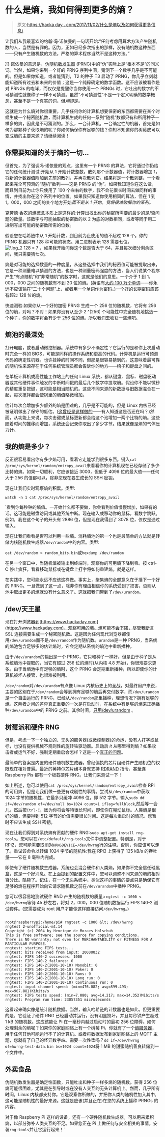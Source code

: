 # 什么是熵，我如何得到更多的熵？

> 原文:[https://hacka day . com/2017/11/02/什么是熵以及如何获得更多信息/](https://hackaday.com/2017/11/02/what-is-entropy-and-how-do-i-get-more-of-it/)

让我们从我最喜欢的约翰·冯·诺依曼的一句话开始:“任何考虑用算术方法产生随机数的人，当然是有罪的。因为，正如已经多次指出的那样，没有随机数这种东西——只有产生随机数的方法，严格的算术程序当然不是这种方法。”

冯·诺依曼的意思是，[伪随机数发生器](https://en.wikipedia.org/wiki/Pseudorandom_number_generator) (PRNG)中的“伪”实际上是“根本不是”的同义词。当然，如果你来到一个好的 PRNG 序列中间，猜测下一个数字几乎是不可能的。但是如果你知道，或者能猜到，T2 的种子 T3 启动了 PRNG，你几乎立刻就能知道所有过去和未来的价值；这是一个纯粹确定的数学函数。这不应该被看作是对 PRNGs 的咆哮，而仅仅是提醒你当你使用一个 PRNGs 时，它吐出的数字的不可猜测性就像种子一样不可猜测。虽然“不可猜测性”不是一个定义明确的数学概念，甚至不是一个真实的词，但*熵*却是。

这就是为什么熵对你很重要。几乎任何你的计算机想要保密的东西都需要在某个时候生成一个秘密随机数，而计算机生成的任何一系列“随机”数都只有和所用种子一样多的熵，因此是不可猜测的。那么，一台计算机，一台确定性的机器，首先是如何为那颗种子获取熵的呢？你如何确保你有足够的钱？你知不知道你的树莓皮可以变成熵的主要来源？请继续阅读！

## 你需要知道的关于熵的一切…

但首先，为了强调冯·诺依曼的观点，这里有一个 PRNG 的算法，它将通过你扔给它的任何统计测试:开始从 1 开始计数整数，散列那个计数器值，将计数器增加 1，将新的计数器值附加到先前的散列，并再次散列它。结果将是一个[散列链](https://en.wikipedia.org/wiki/Hash_chain)，一个看起来完全可预测的“随机”数列——这是 PRNG 的“伪”。如果我知道你在这么做，而且到目前为止你只使用了 100 个左右的数字，我不会花很长时间去做同样的事情，并找出你在这个系列中的位置。如果我只知道你使用相同的算法，但在 1 到 1，000，000 之间的某个地方开始*而不是从 1 开始，我将很难破解你的系列。*

克劳德·香农的熵[概念](https://en.wikipedia.org/wiki/Entropy_(information_theory))本质上是这样的:计算出找出你的秘密所需要的最少的是/否问题的数量。该数字与可能抽取的秘密数的以 2 为底的对数相同，或者等同于用二进制写出可能的秘密数所需的位数。

假设您在哈希链中从 1 开始计数，到目前为止使用的值不超过 128 个。你的 PRNG 机器只有 128 种可能的状态。用二进制表示 128 需要七位， ![\log_2 128 = 7 ](../Images/127a210a1c3a8029986b0c33420407e7.png) ，如果我开始问你这个数是否大于 64，并且每次细分剩余区间，我只需要猜七次。

熵是对可能的选择数量的一种度量，从这些选择中我们的秘密值可能被提取出来，它是一种测量难以猜测的方法，也是一种测量密码强度的方法，当人们说某个程序产生“有点随机”和“非常随机”的数字时，这就是他们的意思。一个介于 1 到 1，000，000 之间的随机数有不到 20 位的熵。(英语有[大约 100 万个单词](http://www.slate.com/articles/life/the_good_word/2006/04/word_count.html)——你永远不应该输在“二十个问题”上，或者用一个单词作为密码。)一个好的长期密码应该有超过 128 位的熵。

快速测验:如果你从一个好的加密 PRNG 生成一个 256 位的随机数，它将有 256 位的熵，对吗？不对！如果你没有从至少 2 ^(256) 个可能性中完全随机地挑选一个种子，你的数字将会有少于 256 位的熵。所以我们去收获一些熵吧。

## 熵池的最深处

打开电脑，或者启动微控制器。系统中有多少不确定性？它运行的是和你上次启动时完全一样的 BIOS，可能是同样的操作系统和更高的代码。计算机是运行可预测代码的确定性机器。也许挂钟的时间不同，但那是很容易猜到的。这意味着最可靠的随机性来源存在于任何系统管理员都会告诉你的地方——椅子和键盘之间的。

在单板计算机或高性能工作站上的任何 Linux 系统，都从键盘、鼠标、磁盘驱动器或其他硬件事件触发的中断时间戳的最后几个数字中提取熵。假设你不能以微秒的精度重复按键，这可能是相当随机的。这些不同来源的新数据与旧数据混合在一起，每次搅拌都会使锅里的熵值略微增加。

估计每次会增加多少额外的熵是困难的，几乎是不可能的，但是 Linux 内核已经被证明做出了保守的低估。([这曾经是这样做的](https://www.mail-archive.com/cryptography@c2.net/msg01708.html)——有人知道这是否还在吗？)然而，从功能上来说，每次击键或鼠标更新都会给这个池增加一两个比特的熵。这些随着时间的推移而增加，系统还会记录你取出了多少字节。结果就像是熵的气体压力计。

## 我的熵是多少？

反正很容易看出你有多少熵可用，看着它走能学到很多东西。键入`cat /proc/sys/kernel/random/entropy_avail`来看看你的计算机现在已经存储了多少比特的熵。如果一切顺利，它应该接近 3000，但低于 4096 位的最大值——任何大于 256 的值都可以，除非您现在要生成长的 SSH 密钥。

现在让我们实时观察熵的积累。类型:

``watch -n 1 cat /proc/sys/kernel/random/entropy_avail``

 `看到你每秒钟的熵值。一开始什么都不要做，你会看到价值慢慢增加，如果有的话。这可能是磁盘访问或其他系统中断。现在输入或移动你的鼠标，看数字跳跃。例如，我在这个句子的开头有 2886 位，但是现在我得到了 3078 位，仅仅是通过输入。

现在让我们看看是否可以利用一些熵。消耗熵池的第一个也是最简单的方法就是转储内核随机数生成器`/dev/random`中的内容。类型:

`cat /dev/random > random_bits.bin`或`hexdump /dev/random`

在另一个窗口中，当随机值被输出到终端时，观察你的可用熵下降到零。按 ctrl-C 停止疯狂，看看移动鼠标或在键盘上打字将如何重建熵。就是这样。

在实践中，您可能永远不应该这样做。事实上，聚集熵的全部意义在于播下一个好的 PRNG。一旦做到了这一点，除非你有理由相信你的系统受到了损害，否则从池中取出更多的熵就没有什么意义了。这就把我们带到了`/dev/urandom`。

## /dev/天王星

现在打开浏览器到[https://www.hackaday.com](https://www.hackaday.com)，观察可用的熵。熵可能不会下降，尽管我断言 SSL 连接需要生成一个秘密随机数。这是因为任何现代浏览器都使用`/dev/urandom`而不是`/dev/random`作为随机数。`urandom`是一种 PRNG，当系统的熵池包含足够多的估计熵时，它会定期从系统的熵池中重新播种。

由于`/dev/urandom`的输出是一个 PRNG，它只和种子一样好，但是由于种子是从系统熵池中提取的，当它有超过 256 位的熵时(从内核 4.8 开始)，你很难要求更多。由于当熵池中有足够的熵时，这个 PRNG 会定期重新播种，所以即使你的计算机被坏人接管，也很难被利用。

`/dev/random`对`/dev/urandom`有点像 Linux 内核历史上的圣战，对最终用户来说，主要的区别在于`/dev/random`会等到拥有足够的熵后再交付数字，而`/dev/urandom`是一个自由运行的 PRNG，已经从`/dev/random`那里播种，理想情况下拥有足够的熵。这两者之间的差异真正重要的一次是在启动时，在系统中有足够的熵来正确播种`/dev/urandom`中的 PRNG 之前。其余时间，[只用/dev/urandom](https://www.2uo.de/myths-about-urandom/) 。

## 树莓派和硬件 RNG

但是，考虑一下一个独立的、无头的服务器(或微控制器)的命运，没有人打字或鼠标，也没有提供机械不规则性的旋转铁驱动器。启动后 *it* 从哪里得到熵？如果攻击者或运气不好，强制定期重启会怎样？这是一个[真正的问题](http://www.theregister.co.uk/2015/12/02/raspberry_pi_weak_ssh_keys/)。

最简单的答案是内置的硬件随机数生成器。曾经偏执的芯片组硬件产生随机位的权限现在相对普遍。最近的英特尔芯片组本身就支持 [RDRAND](https://en.wikipedia.org/wiki/RdRand) 指令，甚至连 Raspberry Pis 都有一个板载硬件 RNG。让我们来测试一下！

如上所述，您可以使用`cat /proc/sys/kernel/random/entropy_avail`检查 RPi 的可用熵，但是让我们做一些更有戏剧性的事情。尝试从`/dev/random`中获取 1024 字节的随机性，它最多只缓冲 4096 位，即 512 字节。输入`sudo dd if=/dev/random of=/dev/null bs=1024 count=1 iflag=fullblock`,然后等一会儿。然后按`Ctrl-C`，因为你将会等待很长时间，即使你在晃动鼠标。人类熵是很好的熵，但要得到 512 字节的价值需要很长时间。这是每次重启时的情况。您暂时不应该生成 SSH 密钥。

现在让我们得到对系统熵有贡献的硬件 RNG:`sudo apt-get install rng-tools`。您可以在`/etc/default/rng-tools`文件中调整配置。特别是，对于 RPi2，您可能需要取消对`HRNGDEVICE=/dev/hwrng`行的注释。否则，你应该可以走了。重试该命令以转储 1024 字节的随机性:我在 RPi3 上获得了 135 kB/s 的吞吐量——它在 8 毫秒内完成。

即使有了硬件随机数生成器，系统也会混合硬件和人类熵，如果你不完全信任硅黑盒，这是一个好消息。在上面提到的配置文件中，您可以调整不同来源的熵的相对百分比。酷毙了。记住，在一个无头系统中，类似这样的事情的要点只是确保它有足够的熵在程序开始向它请求随机数之前在`/dev/urandom`中播种 PRNG。

您可以很容易地测试硬件 RND 产生的随机数的质量:`rngtest -c 1000 < /dev/hwrng`等待 45 秒左右，将对 2，000，000 位随机数据运行 FIPS 140-2 测试套件。(您需要成为 root 用户才能像这样直接访问`/dev/hwrng`。)

```

root@raspberrypi:/home/pi# rngtest -c 1000 &lt; /dev/hwrng 
rngtest 2-unofficial-mt.14 
Copyright (c) 2004 by Henrique de Moraes Holschuh 
This is free software; see the source for copying conditions. 
There is NO warranty; not even for MERCHANTABILITY or FITNESS FOR A PARTICULAR PURPOSE.
rngtest: starting FIPS tests... 
rngtest: bits received from input: 20000032 
rngtest: FIPS 140-2 successes: 1000 
rngtest: FIPS 140-2 failures: 0 
rngtest: FIPS 140-2(2001-10-10) Monobit: 0 
rngtest: FIPS 140-2(2001-10-10) Poker: 0 
rngtest: FIPS 140-2(2001-10-10) Runs: 0 
rngtest: FIPS 140-2(2001-10-10) Long run: 0 
rngtest: FIPS 140-2(2001-10-10) Continuous run: 0 
rngtest: input channel speed: (min=476.082; avg=899.493; max=907.881)Kibits/s 
rngtest: FIPS tests speed: (min=7.080; avg=14.217; max=14.352)Mibits/s 
rngtest: Program run time: 23057351 microseconds 

```

这看起来确实像是统计随机数据。当然，输入哈希链的计数器也是如此。但更重要的是，它验证了硬件 RNG 已经启动并运行，没有明显损坏，并且每秒钟产生超过 1 kB 的随机数。这应该能让 Pi 在一毫秒内越过启动时的最初 256 位障碍。如何处理剩余的熵呢？如果你的家庭网络上有一个树莓 Pi，你就有了一个[熵服务器](https://www.vanheusden.com/entropybroker/)，用于任何其他可能运行不了的计算机。或者将数据发布到家庭网络上的 MQTT 主题，您就有了自己的怪异数字站。需要一次性垫吗？`dd if=/dev/hwrng of=hwrng-test-data.bin bs=1024 count=1024`将 1 MB 的甜蜜随机善良转储到一个文件中。

## 外卖食品

伪随机数发生器是确定性函数，只能吐出和种子一样多熵的随机数。获得 256 位熵可能很困难，尤其是在引导时或在没有人交互的无头计算机上。然而，几乎所有时间，Linux 内核都支持你。它是观察你所做的，并把你人类的随机性加入其中，这可能是随机性的最好来源。这就是应该(并且正在)在您的系统上播种 PRNGs 的内容。

对于像 Raspberry Pi 这样的设备，还有一个硬件随机数生成器，可以用来累积熵，以部分弥补人类交互的不足。如果您正在 Pi 上做任何与安全相关的事情，安装`rng-tools`并让它运行起来！`
